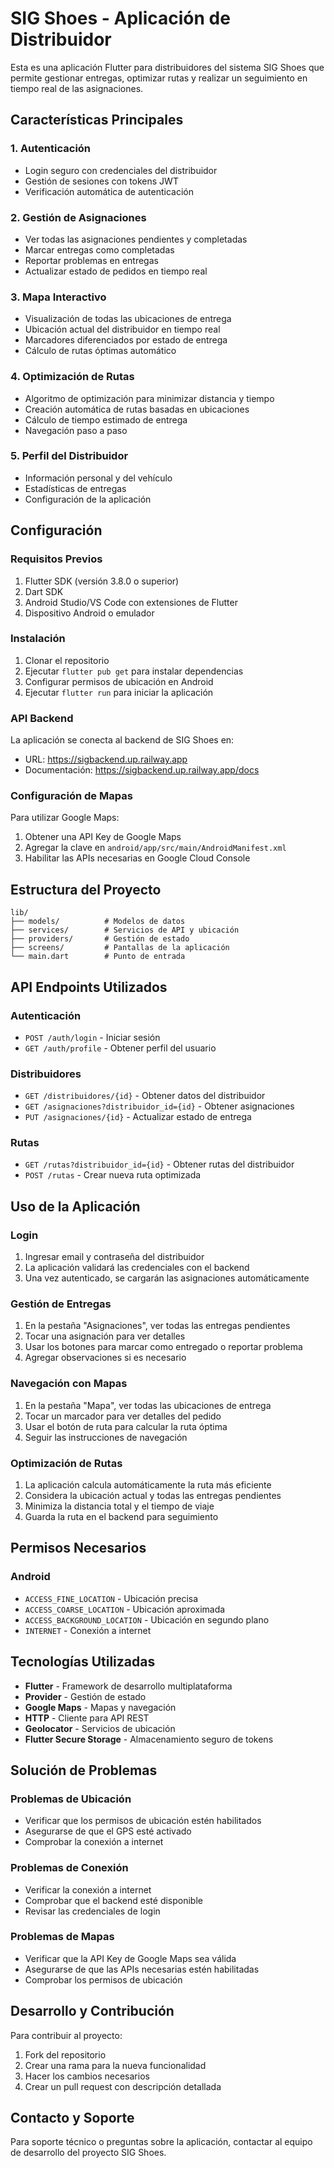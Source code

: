 # SIG Shoes - Aplicación de Distribuidor

Esta es una aplicación Flutter para distribuidores del sistema SIG Shoes que permite gestionar entregas, optimizar rutas y realizar un seguimiento en tiempo real de las asignaciones.

## Características Principales

### 1. Autenticación
- Login seguro con credenciales del distribuidor
- Gestión de sesiones con tokens JWT
- Verificación automática de autenticación

### 2. Gestión de Asignaciones
- Ver todas las asignaciones pendientes y completadas
- Marcar entregas como completadas
- Reportar problemas en entregas
- Actualizar estado de pedidos en tiempo real

### 3. Mapa Interactivo
- Visualización de todas las ubicaciones de entrega
- Ubicación actual del distribuidor en tiempo real
- Marcadores diferenciados por estado de entrega
- Cálculo de rutas óptimas automático

### 4. Optimización de Rutas
- Algoritmo de optimización para minimizar distancia y tiempo
- Creación automática de rutas basadas en ubicaciones
- Cálculo de tiempo estimado de entrega
- Navegación paso a paso

### 5. Perfil del Distribuidor
- Información personal y del vehículo
- Estadísticas de entregas
- Configuración de la aplicación

## Configuración

### Requisitos Previos
1. Flutter SDK (versión 3.8.0 o superior)
2. Dart SDK
3. Android Studio/VS Code con extensiones de Flutter
4. Dispositivo Android o emulador

### Instalación
1. Clonar el repositorio
2. Ejecutar `flutter pub get` para instalar dependencias
3. Configurar permisos de ubicación en Android
4. Ejecutar `flutter run` para iniciar la aplicación

### API Backend
La aplicación se conecta al backend de SIG Shoes en:
- URL: https://sigbackend.up.railway.app
- Documentación: https://sigbackend.up.railway.app/docs

### Configuración de Mapas
Para utilizar Google Maps:
1. Obtener una API Key de Google Maps
2. Agregar la clave en `android/app/src/main/AndroidManifest.xml`
3. Habilitar las APIs necesarias en Google Cloud Console

## Estructura del Proyecto

```
lib/
├── models/          # Modelos de datos
├── services/        # Servicios de API y ubicación
├── providers/       # Gestión de estado
├── screens/         # Pantallas de la aplicación
└── main.dart        # Punto de entrada
```

## API Endpoints Utilizados

### Autenticación
- `POST /auth/login` - Iniciar sesión
- `GET /auth/profile` - Obtener perfil del usuario

### Distribuidores
- `GET /distribuidores/{id}` - Obtener datos del distribuidor
- `GET /asignaciones?distribuidor_id={id}` - Obtener asignaciones
- `PUT /asignaciones/{id}` - Actualizar estado de entrega

### Rutas
- `GET /rutas?distribuidor_id={id}` - Obtener rutas del distribuidor
- `POST /rutas` - Crear nueva ruta optimizada

## Uso de la Aplicación

### Login
1. Ingresar email y contraseña del distribuidor
2. La aplicación validará las credenciales con el backend
3. Una vez autenticado, se cargarán las asignaciones automáticamente

### Gestión de Entregas
1. En la pestaña "Asignaciones", ver todas las entregas pendientes
2. Tocar una asignación para ver detalles
3. Usar los botones para marcar como entregado o reportar problema
4. Agregar observaciones si es necesario

### Navegación con Mapas
1. En la pestaña "Mapa", ver todas las ubicaciones de entrega
2. Tocar un marcador para ver detalles del pedido
3. Usar el botón de ruta para calcular la ruta óptima
4. Seguir las instrucciones de navegación

### Optimización de Rutas
1. La aplicación calcula automáticamente la ruta más eficiente
2. Considera la ubicación actual y todas las entregas pendientes
3. Minimiza la distancia total y el tiempo de viaje
4. Guarda la ruta en el backend para seguimiento

## Permisos Necesarios

### Android
- `ACCESS_FINE_LOCATION` - Ubicación precisa
- `ACCESS_COARSE_LOCATION` - Ubicación aproximada
- `ACCESS_BACKGROUND_LOCATION` - Ubicación en segundo plano
- `INTERNET` - Conexión a internet

## Tecnologías Utilizadas

- **Flutter** - Framework de desarrollo multiplataforma
- **Provider** - Gestión de estado
- **Google Maps** - Mapas y navegación
- **HTTP** - Cliente para API REST
- **Geolocator** - Servicios de ubicación
- **Flutter Secure Storage** - Almacenamiento seguro de tokens

## Solución de Problemas

### Problemas de Ubicación
- Verificar que los permisos de ubicación estén habilitados
- Asegurarse de que el GPS esté activado
- Comprobar la conexión a internet

### Problemas de Conexión
- Verificar la conexión a internet
- Comprobar que el backend esté disponible
- Revisar las credenciales de login

### Problemas de Mapas
- Verificar que la API Key de Google Maps sea válida
- Asegurarse de que las APIs necesarias estén habilitadas
- Comprobar los permisos de ubicación

## Desarrollo y Contribución

Para contribuir al proyecto:
1. Fork del repositorio
2. Crear una rama para la nueva funcionalidad
3. Hacer los cambios necesarios
4. Crear un pull request con descripción detallada

## Contacto y Soporte

Para soporte técnico o preguntas sobre la aplicación, contactar al equipo de desarrollo del proyecto SIG Shoes.
